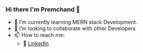 ### Hi there I'm Premchand 👋

<!--
**prem913/prem913** is a ✨ _special_ ✨ repository because its `README.md` (this file) appears on your GitHub profile.

Here are some ideas to get you started:

<!--  - 🔭 I’m currently working on ... -->
- 🌱 I’m currently learning MERN stack Development.
- 👯 I’m looking to collaborate with other Developers
- 📫 How to reach me: 
  - :office: [LinkedIn](https://www.linkedin.com/in/premchand-maddikuntla-23699b20)

